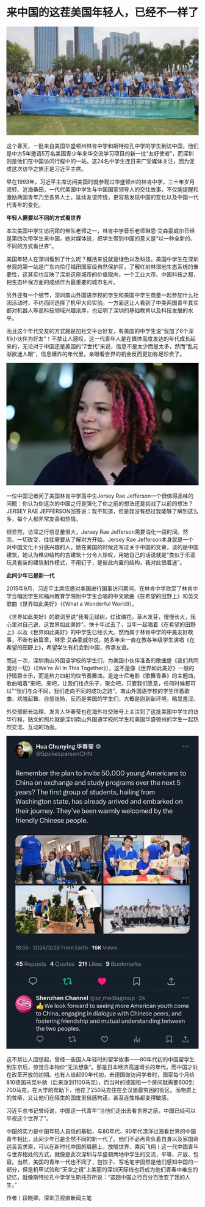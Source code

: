 # 来中国的这茬美国年轻人，已经不一样了

![c44ba8859d5ea971cd30af584dbe36af.jpg](https://raw.githubusercontent.com/qqhsx/qqnews_image/main/2024/03/29/来中国的这茬美国年轻人，已经不一样了/c44ba8859d5ea971cd30af584dbe36af.jpg)

这个春天，一批来自美国华盛顿州林肯中学和斯特拉孔中学的学生到访中国，他们是中方5年邀请5万名美国青少年来华交流学习项目的新一批“友好使者”，而深圳则是他们在中国访问行程中的一站。这24名中学生连日来广受媒体关注，因为促成这次访华之旅正是习近平主席。

早在1993年，习近平主席访问美国时就参观过华盛顿州的林肯中学，三十年岁月流转、沧海桑田，一代代美国中学生与中国国家领导人的交往故事，不仅能提醒和激励两国青年乃至各界人士，延续友谊传统，更容易发现中国的变化以及中国一代代青年的变化。

**年轻人需要以不同的方式看世界**

本次美国中学生访问团的带队老师之一，林肯中学音乐老师琳恩·艾森豪威尔已经是第四次带学生来中国，她对媒体说，把学生带到中国的意义是“以一种全新的、不同的方式看世界”。

美国年轻人在深圳看到了什么呢？概括来说就是绿色以及科技。美国中学生在深圳参观的第一站是广东内伶仃福田国家级自然保护区，了解红树林湿地生态系统的重要性，这其实也反映了深圳这座城市的价值取向，一个工业大市、中国科技之都，把生态环保方面的成绩作为最重要的城市名片。

另外还有一个细节，深圳南山外国语学校的学生和美国中学生商量一起参加什么社团活动时，不约而同选择了机甲大师实验。一方面这让人看到了中美两国青年其实都对机器人等高科技领域兴趣浓厚，也证明了深圳的基础教育以及科技发展的水平。

而且这个年代交友的方式就是加社交平台好友，有美国的中学生说“我加了6个深圳小伙伴为好友”！不禁让人感叹，这一代青年人是在媒体高度发达的年代成长起来的，无论对于中国还是美国的“Z世代”来说，信息不是太少而是太多，然而“乱花渐欲迷人眼”，信息爆炸的年代里，亲眼看世界的机会反而更加弥足珍贵了。

![f4f66faafade9c5a675c9a2f995caf81.jpg](https://raw.githubusercontent.com/qqhsx/qqnews_image/main/2024/03/29/来中国的这茬美国年轻人，已经不一样了/f4f66faafade9c5a675c9a2f995caf81.jpg)

一位中国记者问了美国林肯中学高中生Jersey Rae
Jefferson一个很值得品味的问题：你认为你这次的中国之行是强化了你之前的想法还是挑战了以前的想法？JERSEY RAE
JEFFERSON回答说：我不知道，但是我没有想过我能够了解到这么多，每个人都非常友善和热情。

很显然，访深之行信息量很大，Jersey Rae Jefferson需要消化一段时间。然而，一切改变，往往需要从了解对方开始。Jersey Rae
Jefferson本身就是一个对中国文化十分感兴趣的人，她在美国的时候还写过关于中国的文章，谈的是中国建筑，她认为榫卯结构的古建筑十分令人惊叹，用她自己的话说就是“类似于乐高玩具套装的建筑制作模式，不用钉子，是彼此内置的结构，我对此很着迷”。

**此间少年已是新一代**

2015年9月，习近平主席应邀对美国进行国事访问期间，在林肯中学欣赏了林肯中学合唱团学生和福州教育学院附中学生合唱的中文歌曲《在希望的田野上》和英文歌曲《世界如此美好》（《What
a Wonderful World》）。

《世界如此美好》的歌词里说“我看见绿树，红玫瑰花，草木发芽，慢慢长大，我心里对自己说，这世界如此美妙”。快十年过去了，当年一起唱着《在希望的田野上》以及《世界如此美好》的中学生已经长大。然而属于林肯中学的中美友好故事，不断有新篇章，琳恩·艾森豪威尔说，她多年来一直在教各年级学生演唱《在希望的田野上》，希望学生有机会到中国，传承友谊。

而这一次，深圳南山外国语学校的学生们，为美国小伙伴准备的歌曲是《我们共同面对一切》（《We're All In This
Together》），这不是像《世界如此美好》一般的抒情爵士乐，而是热力四射的快节奏舞曲，是迪士尼电影《歌舞青春》的主题曲，歌曲唱着“来吧、来吧，让我们找点乐子，聚会吧，只要我们愿意，任何时候都可以”“我们与众不同，我们走向不同的成功之路”。南山外国语学校的学生伴着歌曲，欢脱起舞，自信张扬，反而是美国的学生们，大概是刚到新环境，略显羞涩。

外交部部长助理、发言人华春莹也在海外社交账号上关注到了这批美国中学生的访华行程，贴文的照片就是深圳南山外国语学校的学生和美国华盛顿州的学生一起热烈交流、互动的场面。

![acb97519c330264e000068eb0883c357.jpg](https://raw.githubusercontent.com/qqhsx/qqnews_image/main/2024/03/29/来中国的这茬美国年轻人，已经不一样了/acb97519c330264e000068eb0883c357.jpg)

这不禁让人回想起，曾经一些国人年轻时的留学故事——80年代初的中国留学生到东京后，惊觉日本物价“无法想象”。那是日本经济高速增长的年代，而中国才处在改革开放的初期。也有人谈起90年代初，去德国做访问学者时，国家每个月给810德国马克补助（后来涨到1100马克），而当时的德国租一个房间就需要600到700马克，在大学的帮助下，他花了250马克住在全汉堡最穷困的街区。而物质上的贫瘠，又让他们在陌生的国度里倍感拘谨，甚至连性格都变得敏感。

习近平总书记曾经说，中国这一代青年“当他们走出去看世界之前，中国已经可以平视这个世界了”。

中国的实力是中国年轻人自信的基础，与80年代、90年代漂洋过海看世界的中国青年相比，此间少年已是全然不同的新一代了。他们不必再背负着自身以及家国命运苦苦求索，可以在新时代中国的肩膀上，放眼世界、乘风飞翔！这一代中国青年与世界相处的方式，就像是此次深圳与华盛顿两地中学生的交流，平等、开放、包容。当然，美国的青年一代也不同了，包饺子、写毛笔字固然是他们感知中国的一部分，但是机甲试验和“天空之镜”上美丽的深圳天际线也将成为他们青春中难忘的记忆，就像斯特拉孔中学学生斯托芬所说：“这趟中国之行百分百改变了我的人生。”

作者丨段晓卿，深圳卫视直新闻主笔

